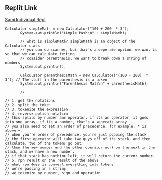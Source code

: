 ## Replit Link
[Sami Individual Repl](https://replit.com/@SamiDeshatty/APCSA3#src/Main.java)


 ```
 Calculator simpleMath = new Calculator("100 + 200  * 3");
        System.out.println("Simple Math\n" + simpleMath);

        // what is simpleMath? simpleMath is an object of the Calculator class
        // you can do scanner, but that's a seperate option. we want it so that we can calculate testing
        // consider parenthesis, we want to break down a string of numbers
        System.out.println();

        Calculator parenthesisMath = new Calculator("(100 + 200)  * 3"); // The stuff in the parenthesis is a token
        System.out.println("Parenthesis Math\n" + parenthesisMath);

        //
  ```
  
  
    // 1. get the notations
    // 2. split the token
    // 3. tokenize the expression
    // 4. reverse polish notation
    // this splits by number and operator. if its an operator, it goes into one array. if its a number, that's a seperate array.
    // you also need to set an order of precedence. for example, * is above +.
    // when you're order of precedence, you're just popping the stack
    // the first operator will take two guys off of the stack, and then calculate. two of the tokens go out.
    // then the new number and the other operator work on the next in the stack, and we have a new number.
    // if that stack has nothing left, it will return the current number.
    // 5. rpn result on the result of the above
    // what rpn does is convert everything into tokens
    // we're passing in a string
    // we tokenize by number, sign and operation
